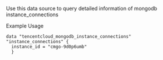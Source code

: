 Use this data source to query detailed information of mongodb instance_connections

Example Usage

```hcl
data "tencentcloud_mongodb_instance_connections" "instance_connections" {
  instance_id = "cmgo-9d0p6umb"
  }
```